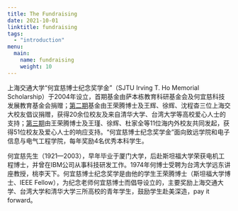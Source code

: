 ```yaml
---
title: The Fundraising
date: 2021-10-01
linktitle: fundraising
tags:
  - "introduction"
menu: 
  main:
    name: fundraising
    weight: 10
---
```


上海交通大学“何宜慈博士纪念奖学金”（SJTU Irving T. Ho Memorial Scholarship）于2004年设立，首期基金由萨本栋教育科研基金会及何宜慈科技发展教育基金会捐赠；[第二期](/post/2nd)基金由王荣腾博士及王辉、徐辉、沈程杳三位上海交大校友倡议捐赠，获得20余位校友及来自清华大学、台湾大学等高校爱心人士的支持；[第三期](/post/3rd)由王荣腾博士及王瑾、徐辉、杜家全等11位海内外校友共同发起，获得51位校友及爱心人士的响应支持。“何宜慈博士纪念奖学金”面向致远学院和电子信息与电气工程学院，每年奖励4名优秀本科学生。

何宜慈先生（1921—2003），早年毕业于厦门大学，后赴斯坦福大学荣获电机工程博士，并曾在IBM公司从事科技研发工作。1974年何博士受聘为台湾大学远东讲座教授，桃李天下。何宜慈博士纪念奖学是由他的学生王荣腾博士（斯坦福大学博士、IEEE Fellow），为纪念老师何宜慈博士而倡导设立的，主要奖励上海交通大学、台湾大学和清华大学三所高校的青年学生，鼓励学生赴美深造，pay it forward。
